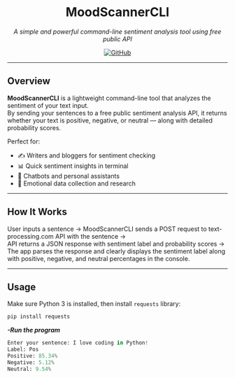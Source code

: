 <div align="center">


# MoodScannerCLI  
*A simple and powerful command-line sentiment analysis tool using free public API*

[![GitHub](https://img.shields.io/badge/GitHub-farnaz--tarabi-181717?style=for-the-badge&logo=github&logoColor=white)](https://github.com/farnaztr)


</div>

---

## Overview

**MoodScannerCLI** is a lightweight command-line tool that analyzes the sentiment of your text input.  
By sending your sentences to a free public sentiment analysis API, it returns whether your text is positive, negative, or neutral — along with detailed probability scores.

Perfect for:  

- ✍️ Writers and bloggers for sentiment checking  
- 📊 Quick sentiment insights in terminal  
- 🤖 Chatbots and personal assistants  
- 🧠 Emotional data collection and research  

---


## How It Works

User inputs a sentence → MoodScannerCLI sends a POST request to text-processing.com API with the sentence →  
API returns a JSON response with sentiment label and probability scores →  
The app parses the response and clearly displays the sentiment label along with positive, negative, and neutral percentages in the console.

---

## Usage

Make sure Python 3 is installed, then install `requests` library:

```bash
pip install requests
```
***-Run the program***

```python Text_Analysis.py
Enter your sentence: I love coding in Python!
Label: Pos  
Positive: 85.34%  
Negative: 5.12%  
Neutral: 9.54%
```
